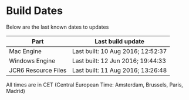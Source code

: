 # Build Dates

Below are the last known dates to updates

Part | Last build update
-----|-----
Mac Engine | Last built: 10 Aug 2016; 12:52:37
Windows Engine | Last built: 12 Jun 2016; 19:44:33
JCR6 Resource Files | Last built: 11 Aug 2016; 13:26:48
All times are in CET (Central European Time: Amsterdam, Brussels, Paris, Madrid)



